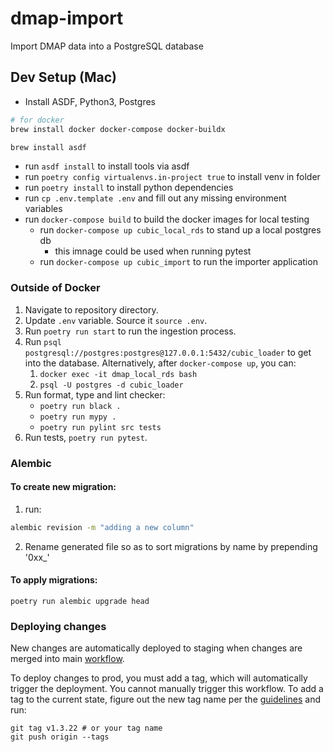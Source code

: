 
# dmap-import
Import DMAP data into a PostgreSQL database

## Dev Setup (Mac)

* Install ASDF, Python3, Postgres
```sh
# for docker
brew install docker docker-compose docker-buildx

brew install asdf
```
* run `asdf install` to install tools via asdf
* run `poetry config virtualenvs.in-project true` to install venv in folder
* run `poetry install` to install python dependencies
* run `cp .env.template .env` and fill out any missing environment variables
* run `docker-compose build` to build the docker images for local testing
    * run `docker-compose up cubic_local_rds` to stand up a local postgres db
        * this imnage could be used when running pytest
    * run `docker-compose up cubic_import` to run the importer application

### Outside of Docker

1. Navigate to repository directory.
2. Update `.env` variable. Source it `source .env`.
3. Run `poetry run start` to run the ingestion process.
4. Run `psql postgresql://postgres:postgres@127.0.0.1:5432/cubic_loader` to get into the database. Alternatively, after `docker-compose up`, you can:
    1. `docker exec -it dmap_local_rds bash`
    2. `psql -U postgres -d cubic_loader`
5. Run format, type and lint checker:
    * `poetry run black .`
    * `poetry run mypy .`
    * `poetry run pylint src tests`
6. Run tests, `poetry run pytest`.

### Alembic

#### To create new migration:
1. run:
```sh
alembic revision -m "adding a new column"
```
2. Rename generated file so as to sort migrations by name by prepending '0xx_'

#### To apply migrations:
```
poetry run alembic upgrade head
```

### Deploying changes
New changes are automatically deployed to staging when changes are merged into main [workflow](https://github.com/mbta/dmap-import/actions/workflows/deploy_to_staging.yaml).

To deploy changes to prod, you must add a tag, which will automatically trigger the deployment. You cannot manually trigger this workflow. To add a tag to the current state, figure out the new tag name per the [guidelines](https://www.notion.so/mbta-downtown-crossing/Module-Versioning-Overview-1f4f5d8d11ea80a28590f94ed28fb18e#1f4f5d8d11ea80a28590f94ed28fb18e) and run:
```
git tag v1.3.22 # or your tag name
git push origin --tags
```